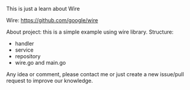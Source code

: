This is just a learn about Wire

Wire: https://github.com/google/wire

About project: this is a simple example using wire library.
Structure:
- handler
- service
- repository
- wire.go and main.go

Any idea or comment, please contact me or just create a new issue/pull request to improve our knowledge.
